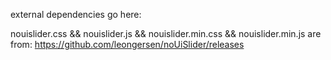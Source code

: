 external dependencies go here:

nouislider.css && nouislider.js && nouislider.min.css && nouislider.min.js are from: https://github.com/leongersen/noUiSlider/releases

